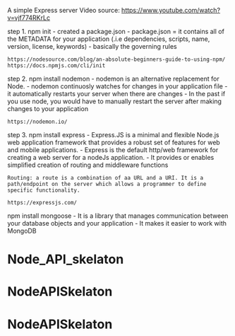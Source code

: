 A simple Express server
Video source: https://www.youtube.com/watch?v=vjf774RKrLc

step 1.
npm init - created a package.json
    -  package.json = it contains all of the METADATA for your application (.i.e dependencies, scripts, name, version, license, keywords)
    - basically the governing rules
    
    https://nodesource.com/blog/an-absolute-beginners-guide-to-using-npm/
    https://docs.npmjs.com/cli/init

step 2.
npm install nodemon 
    - nodemon is an alternative replacement for Node.
    - nodemon continuosly watches for changes in your application file
    - it automatically restarts your server when there are changes
    - In the past if you use node, you would have to manually restart the server    after making changes to your application

    https://nodemon.io/

step 3.
npm install express
    - Express.JS is a minimal and flexible Node.js web application framework that provides a robust set of features for web and mobile applications.
    - Express is the default http/web framework for creating a web server for a nodeJs application. 
    - It provides or enables simplified creation of routing and middleware functions 

    Routing: a route is a combination of aa URL and a URI. It is a path/endpoint on the server which allows a programmer to define specific functionality.

    https://expressjs.com/

npm install mongoose 
    - It is a library that manages communication between your database objects and your application
    - It makes it easier to work with MongoDB
# Node_API_skelaton
# NodeAPISkelaton
# NodeAPISkelaton
